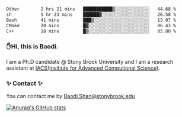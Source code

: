 <!--START_SECTION:waka-->

```txt
Other        2 hrs 21 mins   ███████████▒░░░░░░░░░░░░░   44.68 %
sh           1 hr 23 mins    ██████▓░░░░░░░░░░░░░░░░░░   26.58 %
Bash         41 mins         ███▒░░░░░░░░░░░░░░░░░░░░░   13.07 %
CMake        20 mins         █▓░░░░░░░░░░░░░░░░░░░░░░░   06.43 %
C++          18 mins         █▒░░░░░░░░░░░░░░░░░░░░░░░   05.80 %
```

<!--END_SECTION:waka-->

### ✋Hi, this is Baodi. 

I am a Ph.D candidate @ Stony Brook University and I am a research assistant at [IACS(Insitiute for Advanced Computional Science)](https://iacs.stonybrook.edu/).

### ✨ Contact ✨

You can contact me by [Baodi.Shan@stonybrook.edu](mailto:Baodi.Shan@stonybrook.edu)

[![Anurag's GitHub stats](https://github-readme-stats.vercel.app/api?username=lwshanbd&theme=jolly&show_icons=true&count_private=true&include_all_commits=true)](https://github.com/anuraghazra/github-readme-stats)



<!--
**lwshanbd/lwshanbd** is a ✨ _special_ ✨ repository because its `README.md` (this file) appears on your GitHub profile.

Here are some ideas to get you started:

- 🔭 I’m currently working on ...
- 🌱 I’m currently learning ...
- 👯 I’m looking to collaborate on ...
- 🤔 I’m looking for help with ...
- 💬 Ask me about ...
- 📫 How to reach me: ...
- 😄 Pronouns: ...
- ⚡ Fun fact: ...
-->
